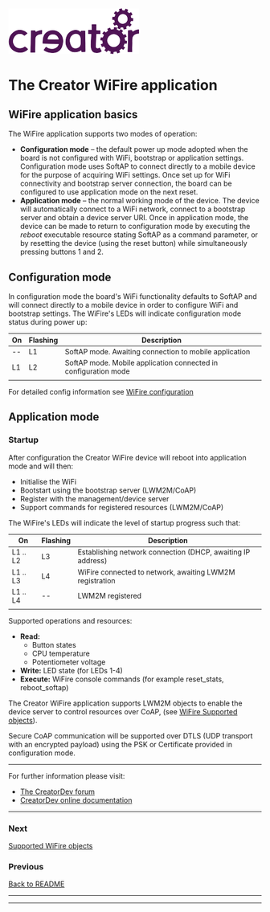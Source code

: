 ﻿
![](../img.png)
----


# The Creator WiFire application

## WiFire application basics
The WiFire application supports two modes of operation:  

* **Configuration mode** – the default power up mode adopted when the board is not configured with WiFi, bootstrap or application settings. Configuration mode uses SoftAP to connect directly to a mobile device for the purpose of acquiring WiFi settings. Once set up for WiFi connectivity and bootstrap server connection, the board can be configured to use application mode on the next reset.  
* **Application mode** – the normal working mode of the device. The device will automatically connect to a WiFi network, connect to a bootstrap server and obtain a device server URI. Once in application mode, the device can be made to return to configuration mode by executing the *reboot* executable resource stating SoftAP as a command parameter, or by resetting the device (using the reset button) while simultaneously pressing buttons 1 and 2.  

## Configuration mode  

In configuration mode the board's WiFi functionality defaults to SoftAP and will connect directly to a mobile device in order to configure WiFi and bootstrap settings. The WiFire's LEDs will indicate configuration mode status during power up:

| On | Flashing | Description |
|-----|-----|-----|
| -- | L1 | SoftAP mode. Awaiting connection to mobile application |  
| L1 | L2 | SoftAP mode. Mobile application connected in configuration mode |  
|||| 

For detailed config information see [WiFire configuration](wifireconfig.md)

## Application mode

### Startup  
After configuration the Creator WiFire device will reboot into application mode and will then: 
 
* Initialise the WiFi  
* Bootstart using the bootstrap server (LWM2M/CoAP)  
* Register with the management/device server  
* Support commands for registered resources (LWM2M/CoAP)  

The WiFire's LEDs will indicate the level of startup progress such that:


| On | Flashing | Description |
|-----|-----|-----|
| L1 .. L2 | L3 | Establishing network connection (DHCP, awaiting IP address)|  
| L1 .. L3 | L4 | WiFire connected to network, awaiting LWM2M registration |  
| L1 .. L4 | -- | LWM2M registered |  
||||  



Supported operations and resources: 
 
* **Read:** 
    * Button states  
	* CPU temperature  
	* Potentiometer voltage  
* **Write:** LED state (for LEDs 1-4) 
* **Execute:** WiFire console commands (for example reset_stats, reboot_softap)  

The Creator WiFire application supports LWM2M objects to enable the device server to control resources over CoAP, (see [WiFire Supported objects](supportedObjects.md)).

Secure CoAP communication will be supported over DTLS (UDP transport with an encrypted payload) using the PSK or Certificate provided in configuration mode.  

---   
For further information please visit:  
* [The CreatorDev forum](Forum.creatordev.io)  
* [CreatorDev online documentation](Docs.creatordev.io/wifire)  

---


### Next

[Supported WiFire objects](supportedObjects.md)  

### Previous

[Back to README](../README.md)  

----

----
